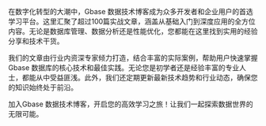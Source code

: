 在数字化转型的大潮中，Gbase 数据技术博客成为众多开发者和企业用户的首选学习平台。这里汇聚了超过100篇实战文章，涵盖从基础入门到深度应用的全方位内容。无论是数据库管理、数据分析还是性能优化，您都能在这里找到实用的经验分享和技术干货。

我们的文章由行业内资深专家倾力打造，结合丰富的实际案例，帮助用户快速掌握Gbase 数据库的核心技术和最佳实践。无论您是初学者还是经验丰富的专业人士，都能从中受益匪浅。此外，我们还定期更新最新技术趋势和行业动态，确保您的知识始终处于前沿。

加入Gbase 数据技术博客，开启您的高效学习之旅！让我们一起探索数据世界的无限可能。